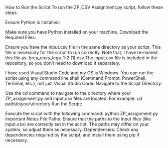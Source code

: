 How to Run the Script
To run the ZP_CSV Assignment.py script, follow these steps:

Ensure Python is Installed:

Make sure you have Python installed on your machine.
Download the Required Files:

Ensure you have the input.csv file in the same directory as your script. This file is necessary for the script to run correctly. Note that, I have re-named this file as: brca_cnvs_tcga-1-2 (1).csv
The input.csv file is included in the repository, so you don’t need to download it separately. 

I have used Visual Studio Code and my OS is Windows. You can run the script using any command line shell (Command Prompt, PowerShell, Terminal, etc.), not just Visual Studio Code.
Navigate to the Script Directory:

Use the cd command to navigate to the directory where your ZP_assignment.py and input.csv files are located. For example:
cd path\to\your\directory
Run the Script:

Execute the script with the following command:
python ZP_assignment.py
Important Notes
File Paths: Ensure that the paths to the input files (like input.csv) are correctly set in the script. The paths may differ on your system, so adjust them as necessary.
Dependencies: Check any dependencies required by the script, and install them using pip if necessary.

